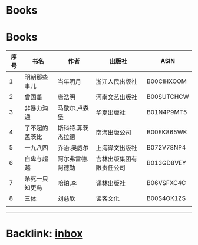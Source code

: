 # Books


# Books

| 序号 | 书名             | 作者              | 出版社                   | ASIN       |
|------|------------------|-------------------|--------------------------|------------|
| 1    | 明朝那些事儿     | 当年明月          | 浙江人民出版社           | B00CIHXOOM |
| 2    | [曾国藩](曾国藩) | 唐浩明            | 河南文艺出版社           | B00SUTCHCW |
| 3    | 非暴力沟通       | 马歇尔.卢森堡     | 华夏出版社               | B01N4P9MT5 |
| 4    | 了不起的盖茨比   | 斯科特.菲茨杰拉德 | 南海出版公司             | B00EK865WK |
| 5    | 一九八四         | 乔治.奥威尔       | 上海译文出版社           | B072V78NP4 |
| 6    | 自卑与超越       | 阿尔弗雷德.阿德勒 | 吉林出版集团有限责任公司 | B013GD8VEY |
| 7    | 杀死一只知更鸟   | 哈珀.李           | 译林出版社               | B06VSFXC4C |
| 8    | 三体             | 刘慈欣            | 读客文化                 | B00S4OK1ZS |
|      |                  |                   |                          |            |

---

# Backlink: [inbox](/inbox)

